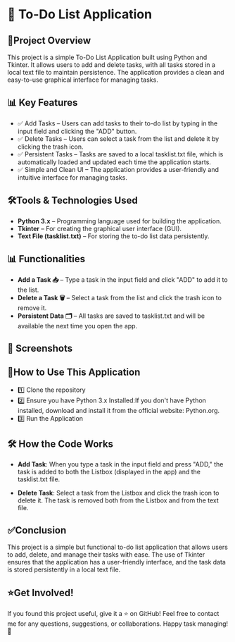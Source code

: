 # 📝 To-Do List Application
## 📌Project Overview
This project is a simple To-Do List Application built using Python and Tkinter. It allows users to add and delete tasks, with all tasks stored in a local text file to maintain persistence. The application provides a clean and easy-to-use graphical interface for managing tasks.
## 📊 Key Features
- ✅ Add Tasks – Users can add tasks to their to-do list by typing in the input field and clicking the "ADD" button.
- ✅ Delete Tasks – Users can select a task from the list and delete it by clicking the trash icon.
- ✅ Persistent Tasks – Tasks are saved to a local tasklist.txt file, which is automatically loaded and updated each time the application starts.
- ✅ Simple and Clean UI – The application provides a user-friendly and intuitive interface for managing tasks.
## 🛠️Tools & Technologies Used
- **Python 3.x** – Programming language used for building the application.
- **Tkinter** – For creating the graphical user interface (GUI).
- **Text File (tasklist.txt)** – For storing the to-do list data persistently.
## 📊 Functionalities 

- **Add a Task 📥** – Type a task in the input field and click "ADD" to add it to the list.
- **Delete a Task 🗑️** – Select a task from the list and click the trash icon to remove it.
- **Persistent Data 🗂️** – All tasks are saved to tasklist.txt and will be available the next time you open the app. 
## 📸 Screenshots 





  
## 📜How to Use This Application
- 1️⃣ Clone the repository
- 2️⃣ Ensure you have Python 3.x Installed:If you don't have Python installed, download and install it from the official website: Python.org.
- 3️⃣ Run the Application
## 🛠️ How the Code Works
- **Add Task**: When you type a task in the input field and press "ADD," the task is added to both the Listbox (displayed in the app) and the tasklist.txt file.

- **Delete Task**: Select a task from the Listbox and click the trash icon to delete it. The task is removed both from the Listbox and from the text file.
## ✅Conclusion
This project is a simple but functional to-do list application that allows users to add, delete, and manage their tasks with ease. The use of Tkinter ensures that the application has a user-friendly interface, and the task data is stored persistently in a local text file.
## ⭐Get Involved!
If you found this project useful, give it a ⭐ on GitHub!
Feel free to contact me for any questions, suggestions, or collaborations. Happy task managing! 🎉
